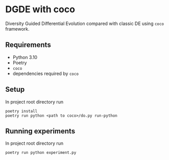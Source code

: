 # DGDE with coco

Diversity Guided Differential Evolution compared with classic DE using `coco` framework.

## Requirements

* Python 3.10
* Poetry
* `coco`
* dependencies required by `coco` 

## Setup

In project root directory run
```
poetry install
poetry run python <path to coco>/do.py run-python
```

## Running experiments

In project root directory run
```
poetry run python experiment.py
```
